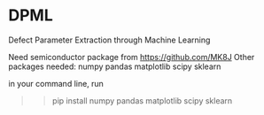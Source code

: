 # DPML
Defect Parameter Extraction through Machine Learning

Need semiconductor package from https://github.com/MK8J
Other packages needed:
  numpy
  pandas
  matplotlib
  scipy
  sklearn

in your command line, run
>> pip install numpy pandas matplotlib scipy sklearn
